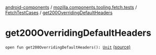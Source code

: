 [android-components](../../index.md) / [mozilla.components.tooling.fetch.tests](../index.md) / [FetchTestCases](index.md) / [get200OverridingDefaultHeaders](./get200-overriding-default-headers.md)

# get200OverridingDefaultHeaders

`open fun get200OverridingDefaultHeaders(): `[`Unit`](https://kotlinlang.org/api/latest/jvm/stdlib/kotlin/-unit/index.html) [(source)](https://github.com/mozilla-mobile/android-components/blob/master/components/tooling/fetch-tests/src/main/java/mozilla/components/tooling/fetch/tests/FetchTestCases.kt#L379)